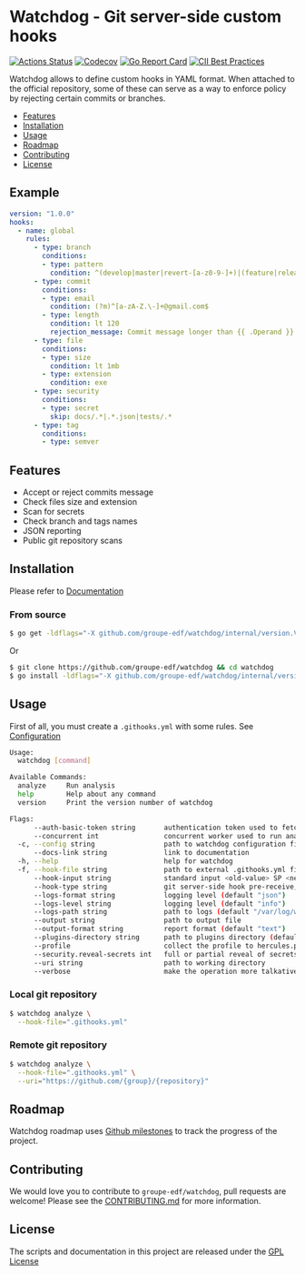 # Watchdog - Git server-side custom hooks
[![Actions Status](https://github.com/groupe-edf/watchdog/workflows/test/badge.svg)](https://github.com/groupe-edf/watchdog/actions)
[![Codecov](https://codecov.io/gh/groupe-edf/watchdog/branch/feature/migrate-to-github/graph/badge.svg?token=IDCWJIZ156)](https://github.com/groupe-edf/watchdog)
[![Go Report Card](https://goreportcard.com/badge/github.com/groupe-edf/watchdog)](https://goreportcard.com/report/github.com/groupe-edf/watchdog)
[![CII Best Practices](https://bestpractices.coreinfrastructure.org/projects/4370/badge)](https://bestpractices.coreinfrastructure.org/projects/4370)

Watchdog allows to define custom hooks in YAML format. When attached to the official repository, some of these can serve as a way to enforce policy by rejecting certain commits or branches.

* [Features](#features)
* [Installation](#installation)
* [Usage](#usage)
* [Roadmap](#roadmap)
* [Contributing](#contributing)
* [License](#license)

## Example
```yaml
version: "1.0.0"
hooks:
  - name: global
    rules:
      - type: branch
        conditions:
        - type: pattern
          condition: ^(develop|master|revert-[a-z0-9-]+)|(feature|release|hotfix)/[a-z0-9-]+
      - type: commit
        conditions:
        - type: email
          condition: (?m)^[a-zA-Z.\-]+@gmail.com$
        - type: length
          condition: lt 120
          rejection_message: Commit message longer than {{ .Operand }}
      - type: file
        conditions:
        - type: size
          condition: lt 1mb
        - type: extension
          condition: exe
      - type: security
        conditions:
        - type: secret
          skip: docs/.*|.*.json|tests/.*
      - type: tag
        conditions:
        - type: semver
```

## Features

- Accept or reject commits message
- Check files size and extension
- Scan for secrets
- Check branch and tags names
- JSON reporting
- Public git repository scans

## Installation
Please refer to [Documentation](https://groupe-edf.github.io/watchdog/docs/deployment/install)

### From source
```bash
$ go get -ldflags="-X github.com/groupe-edf/watchdog/internal/version.Version=$(cat VERSION)" github.com/groupe-edf/watchdog
```
Or
```bash
$ git clone https://github.com/groupe-edf/watchdog && cd watchdog
$ go install -ldflags="-X github.com/groupe-edf/watchdog/internal/version.Version=$(cat VERSION)"
```

## Usage
First of all, you must create a `.githooks.yml` with some rules. See [Configuration](https://groupe-edf.github.io/watchdog/docs/quickstart/usage)

```bash
Usage:
  watchdog [command]

Available Commands:
  analyze     Run analysis
  help        Help about any command
  version     Print the version number of watchdog

Flags:
      --auth-basic-token string       authentication token used to fetch remote repositories
      --concurrent int                concurrent worker used to run analysus
  -c, --config string                 path to watchdog configuration file
      --docs-link string              link to documentation
  -h, --help                          help for watchdog
  -f, --hook-file string              path to external .githooks.yml file
      --hook-input string             standard input <old-value> SP <new-value> SP <ref-name> LF
      --hook-type string              git server-side hook pre-receive, update or post-receive
      --logs-format string            logging level (default "json")
      --logs-level string             logging level (default "info")
      --logs-path string              path to logs (default "/var/log/watchdog/watchdog.log")
      --output string                 path to output file
      --output-format string          report format (default "text")
      --plugins-directory string      path to plugins directory (default "plugins")
      --profile                       collect the profile to hercules.pprof.
      --security.reveal-secrets int   full or partial reveal of secrets in report and logs
      --uri string                    path to working directory
      --verbose                       make the operation more talkative (default true)
```

### Local git repository
```bash
$ watchdog analyze \
  --hook-file=".githooks.yml"
```

### Remote git repository
```bash
$ watchdog analyze \
  --hook-file=".githooks.yml" \
  --uri="https://github.com/{group}/{repository}"
```

## Roadmap
Watchdog roadmap uses [Github milestones](https://github.com/groupe-edf/watchdog/milestones) to track the progress of the project.

## Contributing
We would love you to contribute to `groupe-edf/watchdog`, pull requests are welcome! Please see the [CONTRIBUTING.md](CONTRIBUTING.md) for more information.

## License
The scripts and documentation in this project are released under the [GPL License](LICENSE)